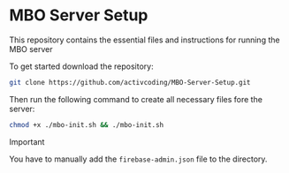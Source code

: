 # MBO Server Setup
This repository contains the essential files and instructions for running the MBO server

To get started download the repository:
```bash
git clone https://github.com/activcoding/MBO-Server-Setup.git
```
Then run the following command to create all necessary files fore the server:
```bash
chmod +x ./mbo-init.sh && ./mbo-init.sh
```

> [!IMPORTANT]
> You have to manually add the `firebase-admin.json` file to the directory.
